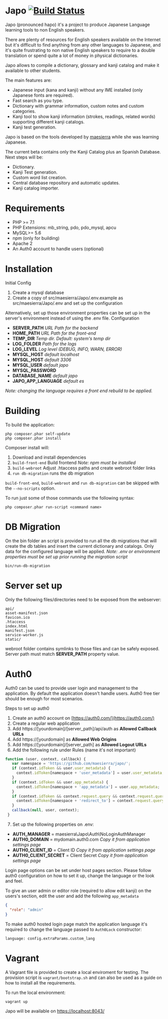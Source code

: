 Japo [![Build Status](https://travis-ci.com/maesierra/japo.svg?branch=master)](https://travis-ci.com/maesierra/japo)
==========================================
Japo (pronounced hapo) it's a project to produce Japanese Language learning tools to non English speakers.

There are plenty of resources for English speakers available on the Internet but it's difficult to find anything from any other languages to Japanese, and it's quite frustrating to non native English speakers to require to a double translation or spend quite a lot of money in physical dictionaries.
 
Japo allows to compile a dictionary, glossary and kanji catalog and make it available to other students. 

The main features are:

- Japanese input (kana and kanji) without any IME installed (only Japanese fonts are required).
- Fast search as you type.
- Dictionary with grammar information, custom notes and custom categories.
- Kanji tool to show kanji information (strokes, readings, related words) supporting different kanji catalogs.
- Kanji test generation.

Japo is based on the tools developed by [maesierra](https://github.com/maesierra) while she was learning Japanese.

The current beta contains only the Kanji Catalog plus an Spanish Database.
Next steps will be:

- Dictionary.
- Kanji Test generation.
- Custom word list creation.
- Central database repository and automatic updates.
- Kanji catalog importer.


  
Requirements
============

- PHP >= 7.1
- PHP Extensions: mb_string, pdo, pdo_mysql, apcu
- MySQL>=  5.6
- npm (only for building)
- Apache 2 
- An Auth0 account to handle users (optional)

Installation
============
Initial Config
1. Create a mysql database
2. Create a copy of src/maesierra/Japo/.env.example as src/maesierra/Japo/.env
  and set up the configuration 
    
  Alternatively, set up those environment properties can be set up in the server's environment instead of using the .env file.
Configuration
* **SERVER_PATH** *URL Path for the backend*
* **HOME_PATH**  *URL Path for the front-end*
* **TEMP_DIR** *Temp dir. Default: system's temp dir*
* **LOG_FOLDER** *Path for the logs*
* **LOG_LEVEL** *Log level (DEBUG, INFO, WARN, ERROR)*
* **MYSQL_HOST** *default localhost*
* **MYSQL_HOST** *default 3306*
* **MYSQL_USER** *default japo*
* **MYSQL_PASSWORD**  
* **DATABASE_NAME** *default japo*
* **JAPO_APP_LANGUAGE** *default es*

*Note: changing the language requires a front end rebuild to be applied.*

Building
========
To build the application:
   ```
   php composer.phar self-update
   php composer.phar install
   ```
Composer install will:
1. Download and install dependencies
2. ``build-front-end`` Build frontend *Note: npm must be installed* 
3. ``build-webroot`` Adjust .htaccess paths and create webroot folder links
4. ``run db-migration`` runs the db migration

``build-front-end``,  ``build-webroot`` and ``run db-migration`` can be skipped with the ``--no-scripts`` option.

To run just some of those commands use the following syntax:
  
```
php composer.phar run-script <command name>
```

DB Migration
============

On the bin folder an script is provided to run all the db migrations that will create the db
 tables and insert the current dictionary and catalogs. Only data for the configured language will be applied.
 *Note: .env or environment properties must be set up prior running the migration script*
 
   ```
   bin/run-db-migration
   ```

Server set up
=============

Only the following files/directories need to be exposed from the webserver:
```
api/
asset-manifest.json
favicon.ico
.htaccess
index.html
manifest.json
service-worker.js
static/
```
webroot folder contains symlinks to those files and can be safely exposed. Server path must match 
**SERVER_PATH** property value.

Auth0
=====

Auth0 can be used to provide user login and management to the application. By default the application 
doesn't handle users. Auth0 free tier should be enough for most scenarios. 

Steps to set up auth0
1. Create an auth0 account on [https://auth0.com/](https://auth0.com/)
2. Create a regular web application
3. Add https://[yourdomain]/[server_path]/api/auth as **Allowed Callback URLs**
4. Add https://[yourdomain] as **Allowed Web Origins**
5. Add https://[yourdomain]/[server_path] as **Allowed Logout URLs**
6. Add the following rule under Rules (name it's not important)
```javascript
function (user, context, callback) {
   var namespace = 'https://github.com/maesierra/japo/';
   if (context.idToken && user.user_metadata) {
     context.idToken[namespace + 'user_metadata'] = user.user_metadata;
   }
   if (context.idToken && user.app_metadata) {
     context.idToken[namespace + 'app_metadata'] = user.app_metadata;
   }
   if (context.idToken && context.request.query && context.request.query.redirect_to) {
     context.idToken[namespace + 'redirect_to'] = context.request.query.redirect_to;
   }
   callback(null, user, context);
 }
```
7. Set up the following properties on .env:
* **AUTH_MANAGER** = maesierra\Japo\Auth\NoLoginAuthManager 
* **AUTH0_DOMAIN** = mydomain.auth0.com *Copy it from application settings page*
* **AUTH0_CLIENT_ID** = Client ID  *Copy it from application settings page*
* **AUTH0_CLIENT_SECRET** = Client Secret  *Copy it from application settings page*

Login page options can be set under host pages section. Please follow auth0 configuration on 
how to set it up, change the language or the look and feel.  

To give an user admin or editor role (required to allow edit kanji) on the users's section, edit the user and add the following ``app_metadata``
```json
{
  "role": "admin"
}
```

To make auth0 hosted login page match the application language it's required to change the language passed to ``Auth0Lock`` constructor:
```
language: config.extraParams.custom_lang
```

Vagrant
=======

A Vagrant file is provided to create a local enviroment for testing. The provision script is 
``vagrant/bootstrap.sh`` and can also be used as a guide on how to install all the requirements.
  
To run the local environment:
```
vagrant up
```
Japo will be available on [https://localhost:8043/]()
 
